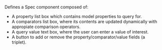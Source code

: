 Defines a Spec component composed of: 

- A property list box which contains model properties to query for.
- A comparators list box, where its contents are updated dynamically with appropiate comparison operators.
- A query value text box, where the user can enter a value of interest.
- A button to add or remove the property/comparator/value fields (a triplet).

